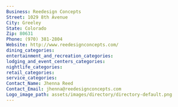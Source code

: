 ```yaml
---
Business: Reedesign Concepts
Street: 1029 8th Avenue
City: Greeley
State: Colorado
Zip: 80631
Phone: (970) 381-2804
Website: http://www.reedesignconcepts.com/
dining_categories: 
entertainment_and_recreation_categories: 
lodging_and_event_centers_categories: 
nightlife_categories: 
retail_categories: 
service_categories: 
Contact_Name: Jhenna Reed
Contact_Email: jhenna@reedesignconcepts.com
Logo_image_path: assets/images/directory/directory-default.png
---
```


